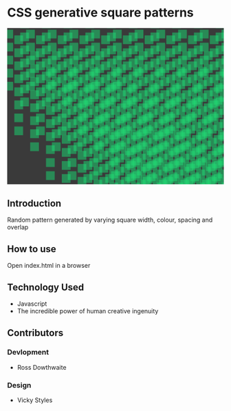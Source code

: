 # CSS generative square patterns

![Example](https://github.com/rossdowthwaite/css-gen-square-pattern/blob/master/screenshot.png?raw=true)

## Introduction

Random pattern generated by varying square width, colour, spacing and overlap

## How to use

Open index.html in a browser

## Technology Used

* Javascript
* The incredible power of human creative ingenuity

## Contributors
### Devlopment

* Ross Dowthwaite

### Design

* Vicky Styles
